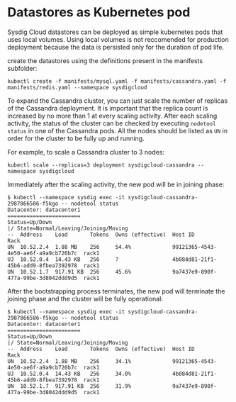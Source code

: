 # Datastores as Kubernetes pod
Sysdig Cloud datastores can be deployed as simple kubernetes pods that uses local volumes.
Using local volumes is not reccomended for production deployment because the data is persisted only for the duration of pod life.

create the datastores using the definitions present in the manifests subfolder:
```
kubectl create -f manifests/mysql.yaml -f manifests/cassandra.yaml -f manifests/redis.yaml --namespace sysdigcloud
```

To expand the Cassandra cluster, you can just scale the number of replicas of the Cassandra deployment. It is important that the replica count is increased by no more than 1 at every scaling activity. After each scaling activity, the status of the cluster can be checked by executing `nodetool status` in one of the Cassandra pods. All the nodes should be listed as `UN` in order for the cluster to be fully up and running.

For example, to scale a Cassandra cluster to 3 nodes:

```
kubectl scale --replicas=3 deployment sysdigcloud-cassandra --namespace sysdigcloud
```

Immediately after the scaling activity, the new pod will be in joining phase:

```
$ kubectl --namespace sysdig exec -it sysdigcloud-cassandra-2987866586-f5kgo -- nodetool status
Datacenter: datacenter1
=======================
Status=Up/Down
|/ State=Normal/Leaving/Joining/Moving
--  Address    Load       Tokens  Owns (effective)  Host ID                               Rack
UN  10.52.2.4  1.88 MB    256     54.4%             99121365-4543-4e50-ae6f-a9a9cb720b7c  rack1
UJ  10.52.0.4  14.43 KB   256     ?                 4b084d81-21f1-45b6-add9-8fbea7392978  rack1
UN  10.52.1.7  917.91 KB  256     45.6%             9a7437e9-890f-477a-99be-3d8042ddd9d5  rack1
```

After the bootstrapping process terminates, the new pod will terminate the joining phase and the cluster will be fully operational:

```
$ kubectl --namespace sysdig exec -it sysdigcloud-cassandra-2987866586-f5kgo -- nodetool status
Datacenter: datacenter1
=======================
Status=Up/Down
|/ State=Normal/Leaving/Joining/Moving
--  Address    Load       Tokens  Owns (effective)  Host ID                               Rack
UN  10.52.2.4  1.88 MB    256     34.1%             99121365-4543-4e50-ae6f-a9a9cb720b7c  rack1
UJ  10.52.0.4  14.43 KB   256     34.0%             4b084d81-21f1-45b6-add9-8fbea7392978  rack1
UN  10.52.1.7  917.91 KB  256     31.9%             9a7437e9-890f-477a-99be-3d8042ddd9d5  rack1
```

